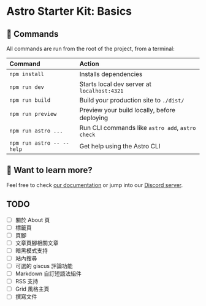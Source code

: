 # Astro Starter Kit: Basics

## 🧞 Commands

All commands are run from the root of the project, from a terminal:

| Command                   | Action                                           |
| :------------------------ | :----------------------------------------------- |
| `npm install`             | Installs dependencies                            |
| `npm run dev`             | Starts local dev server at `localhost:4321`      |
| `npm run build`           | Build your production site to `./dist/`          |
| `npm run preview`         | Preview your build locally, before deploying     |
| `npm run astro ...`       | Run CLI commands like `astro add`, `astro check` |
| `npm run astro -- --help` | Get help using the Astro CLI                     |

## 👀 Want to learn more?

Feel free to check [our documentation](https://docs.astro.build) or jump into our [Discord server](https://astro.build/chat).

## TODO

- [ ] 關於 About 頁
- [ ] 標籤頁
- [ ] 頁腳
- [ ] 文章頁腳相關文章
- [ ] 暗黑模式支持
- [ ] 站內搜尋
- [ ] 可選的 giscus 評論功能
- [ ] Markdown 自訂短語法組件
- [ ] RSS 支持
- [ ] Grid 風格主頁
- [ ] 撰寫文件